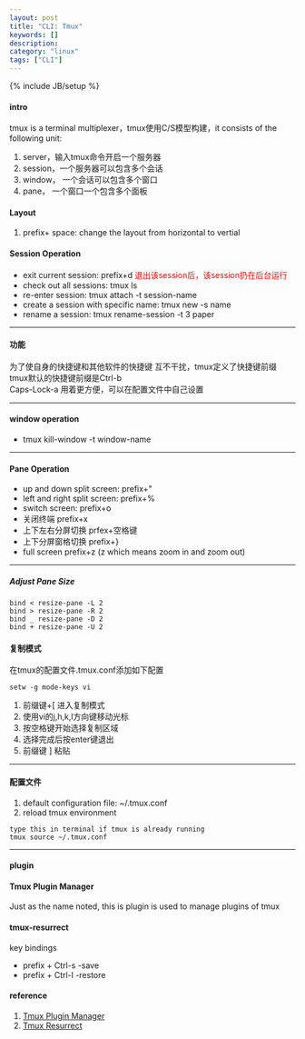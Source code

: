 ```yaml
---
layout: post
title: "CLI: Tmux"
keywords: []
description: 
category: "linux"
tags: ["CLI"]
---
```

{% include JB/setup %}


#### intro
tmux is a terminal multiplexer，tmux使用C/S模型构建，it consists of the
following unit:
1. server，输入tmux命令开启一个服务器
2. session，一个服务器可以包含多个会话
3. window， 一个会话可以包含多个窗口
4. pane， 一个窗口一个包含多个面板


#### Layout
1. prefix+ space: change the layout from horizontal to vertial 


#### Session Operation

+ exit current session:  prefix+d <font color="red">退出该session后，该session扔在后台运行</font>
+ check out all sessions: tmux ls
+ re-enter session: tmux attach -t session-name
+ create a session with specific name: tmux new -s name
+ rename a session: tmux rename-session -t 3 paper
<hr />

#### 功能

为了使自身的快捷键和其他软件的快捷键
互不干扰，tmux定义了快捷键前缀<br/>
tmux默认的快捷键前缀是Ctrl-b<br />
Caps-Lock-a 用着更方便，可以在配置文件中自己设置
<hr />

#### window operation

+ tmux kill-window -t window-name
<hr />

#### Pane Operation

+ up and down split screen:  prefix+"
+ left and right split screen:  prefix+%
+ switch screen: prefix+o
+ 关闭终端 prefix+x
+ 上下左右分屏切换 prfex+空格键
+ 上下分屏窗格切换 prefix+}
+ full screen   prefix+z   (z which means zoom in and zoom out)
<hr />

##### Adjust Pane Size

```shell
bind < resize-pane -L 2
bind > resize-pane -R 2
bind _ resize-pane -D 2
bind + resize-pane -U 2
```

#### 复制模式

在tmux的配置文件.tmux.conf添加如下配置

```shell
setw -g mode-keys vi
```

1. 前缀键+[ 进入复制模式
2. 使用vi的j,h,k,l方向键移动光标
3. 按空格键开始选择复制区域
4. 选择完成后按enter键退出
5. 前缀键 ] 粘贴
<hr />

#### 配置文件

1. default configuration file:  ~/.tmux.conf
2. reload tmux environment  

```shell
type this in terminal if tmux is already running
tmux source ~/.tmux.conf
```

<hr />


#### plugin

#### Tmux Plugin Manager

Just as the name noted, this is plugin is used to manage plugins of tmux

#### tmux-resurrect
key bindings
- prefix + Ctrl-s -save
- prefix + Ctrl-l -restore






#### reference

1. [Tmux Plugin Manager](https://github.com/tmux-plugins/tpm)
2. [Tmux Resurrect](https://github.com/tmux-plugins/tmux-resurrect)

